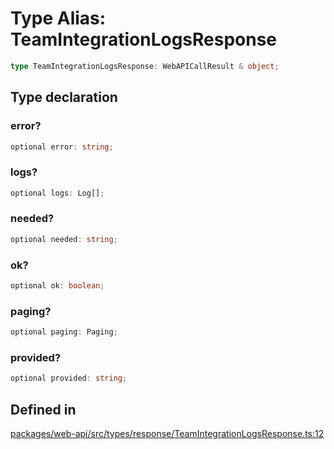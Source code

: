 # Type Alias: TeamIntegrationLogsResponse

```ts
type TeamIntegrationLogsResponse: WebAPICallResult & object;
```

## Type declaration

### error?

```ts
optional error: string;
```

### logs?

```ts
optional logs: Log[];
```

### needed?

```ts
optional needed: string;
```

### ok?

```ts
optional ok: boolean;
```

### paging?

```ts
optional paging: Paging;
```

### provided?

```ts
optional provided: string;
```

## Defined in

[packages/web-api/src/types/response/TeamIntegrationLogsResponse.ts:12](https://github.com/slackapi/node-slack-sdk/blob/c15385ef93ccdde9702f52f7d1f445999203d794/packages/web-api/src/types/response/TeamIntegrationLogsResponse.ts#L12)
